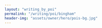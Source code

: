 ```yaml
---
layout: "writing_by_poi"
permalink: "/writing/poi/bingham"
header-img: "assets/owner/hero/pois-bg.jpg"
---
```

